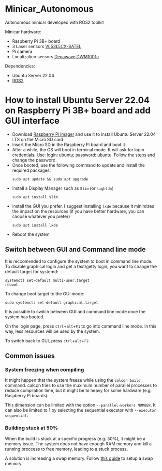 # Minicar_Autonomous
Autonomous minicar developed with ROS2 toolkit

Minicar hardware:
- Raspberry Pi 3B+ board
- 3 Laser sensors [VL53L5CX-SATEL](https://www.st.com/en/evaluation-tools/vl53l5cx-satel.html)
- Pi camera
- Localization sensors [Decawave DWM1001c](https://www.qorvo.com/products/p/DWM1001C)
  
Dependencies:
- Ubuntu Server 22.04
- [ROS2](https://docs.ros.org/en/humble/Installation/Ubuntu-Install-Debians.html#install-ros-2-packages)


# How to install Ubuntu Server 22.04 on Raspberry Pi 3B+ board and add GUI interface

- Download [Raspberry Pi Imager](https://www.raspberrypi.com/software/) and use it to install Ubuntu Server 22.04 LTS on the Micro SD card
- Insert the Micro SD in the Raspberry Pi board and boot it
- After a while, the OS will boot in terminal mode. It will ask for login credentials. Use: login: ubuntu; password: ubuntu. Follow the steps and change the password.
- Once booted, use the following command to update and install the required packages:
  ```
  sudo apt update && sudo apt upgrade
  ```
- Install a Display Manager such as ```Slim``` (or ```lightdm```)
  ```
  sudo apt install slim
  ```
- Install the GUI you prefer. I suggest installing ```lxde``` because it minimizes the impact on the resources (if you have better hardware, you can choose whatever you prefer)
  ```
  sudo apt install lxde
  ```
- Reboot the system

## Switch between GUI and Command line mode
It is reccomended to configure the system to boot in command line mode. To disable graphical login and get a text/getty login, you want to change the default target for systemd:

```
systemctl set-default multi-user.target
reboot
```

To change boot target to the GUI mode:

```
sudo systemctl set-default graphical.target
```

It is possible to switch between GUI and command line mode once the system has booted.

On the login page, press ```ctrl```+```alt```+```F1``` to go into command line mode. In this way, less resources will be used by the system.

To switch back to GUI, press ```ctrl```+```alt```+```F2```.

## Common issues

### System freezing when compiling

It might happen that the system freeze while using the ```colcon build``` command.
colcon tries to use the muximum number of parallel processes to reduce compilation time, but it might be to heavy for some hardware (e.g. Raspberry Pi boards).

This dimension can be limited with the option ```--parallel-workers NUMBER```. It can also be limited to 1 by selecting the sequential executor with ```--executor sequential```.

### Building stuck at 50%

When the build is stuck at a specific progress (e.g. 50%), it might be a memory issue. The system does not have enough RAM memory and kill a running proccess to free memory, leading to a stuck process.

A solution is increasing a swap memory. Follow [this guide](https://www.digitalocean.com/community/tutorials/how-to-add-swap-space-on-ubuntu-20-04-de) to setup a swap memory.
